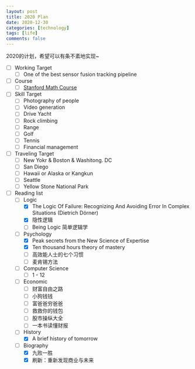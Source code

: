 ```yaml
---
layout: post
title: 2020 Plan
date: 2020-12-30
categories: [technology]
tags: [life]
comments: false
---
```




2020的计划，希望可以有条不紊地实现~



- [ ] Working Target
  - [ ] One of the  best sensor fusion tracking pipeline 
- [ ] Course
  - [ ] [Stanford Math Course](http://graphics.stanford.edu/courses/cs205a/schedule.html) 
- [ ] Skill Target 
  - [ ] Photography of people
  - [ ] Video generation
  - [ ] Drive Yacht
  - [ ] Rock climbing
  - [ ] Range
  - [ ] Golf
  - [ ] Tennis
  - [ ] Financial management

- [ ] Traveling Target 
  - [ ] New Yokr & Boston & Washitong. DC
  - [ ] San Diego
  - [ ] Hawaii or Alaska or Kangkun
  - [ ] Seattle
  - [ ] Yellow Stone National Park

- [ ] Reading list
  - [ ] Logic
    - [x] The Logic Of Failure: Recognizing And Avoiding Error In Complex Situations (Dietrich Dörner)
    - [x] 隐性逻辑
    - [ ] Being Logic 简单逻辑学
  - [ ] Psychology
    - [x] Peak secrets from the New Science of Expertise
    - [x] Ten thousand hours theory of mastery
    - [ ] 高效能人士的七个习惯
    - [ ] 麦肯锡方法
  - [ ] Computer Science
    - [ ] 1 - 12
  - [ ] Economic
    - [ ] 财富自由之路
    - [ ] 小狗钱钱
    - [ ] 富爸爸穷爸爸
    - [ ] 救救你的钱包
    - [ ] 股市操纵大全
    - [ ] 一本书读懂财报
  - [ ] History 
    - [x] A brief history of tomorrow
  - [ ] Biography
    - [x] 九败一胜  
    - [x] 刷新：重新发现商业与未来 
